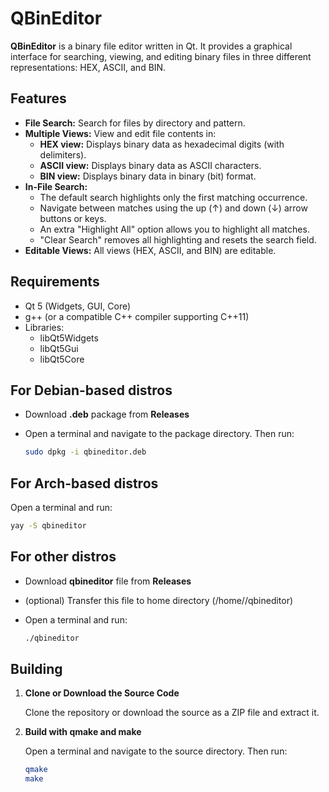 # QBinEditor

**QBinEditor** is a binary file editor written in Qt. It provides a graphical interface for searching, viewing, and editing binary files in three different representations: HEX, ASCII, and BIN.

## Features

- **File Search:** Search for files by directory and pattern.
- **Multiple Views:** View and edit file contents in:
  - **HEX view:** Displays binary data as hexadecimal digits (with delimiters).
  - **ASCII view:** Displays binary data as ASCII characters.
  - **BIN view:** Displays binary data in binary (bit) format.
- **In-File Search:** 
  - The default search highlights only the first matching occurrence.
  - Navigate between matches using the up (↑) and down (↓) arrow buttons or keys.
  - An extra "Highlight All" option allows you to highlight all matches.
  - "Clear Search" removes all highlighting and resets the search field.
- **Editable Views:** All views (HEX, ASCII, and BIN) are editable.

## Requirements

- Qt 5 (Widgets, GUI, Core)
- g++ (or a compatible C++ compiler supporting C++11)
- Libraries:
  - libQt5Widgets
  - libQt5Gui
  - libQt5Core

## For Debian-based distros

- Download **.deb** package from **Releases**
- Open a terminal and navigate to the package directory. Then run:

   ```bash
  sudo dpkg -i qbineditor.deb
  ```
## For Arch-based distros

Open a terminal and run:
```bash
yay -S qbineditor
```

## For other distros

- Download **qbineditor** file from **Releases**
- (optional) Transfer this file to home directory (/home/<user>/qbineditor)
- Open a terminal and run:

  ```bash
  ./qbineditor
  ```

## Building

1. **Clone or Download the Source Code**

   Clone the repository or download the source as a ZIP file and extract it.

2. **Build with qmake and make**

   Open a terminal and navigate to the source directory. Then run:

   ```bash
   qmake
   make
